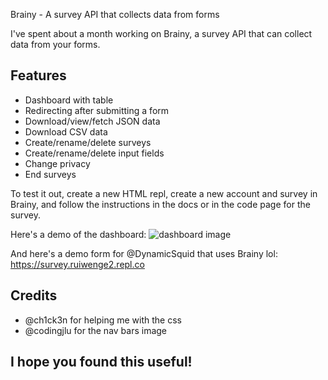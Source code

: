 Brainy - A survey API that collects data from forms

I've spent about a month working on Brainy, a survey API that can collect data from your forms. 

## Features
- Dashboard with table
- Redirecting after submitting a form
- Download/view/fetch JSON data
- Download CSV data
- Create/rename/delete surveys
- Create/rename/delete input fields
- Change privacy
- End surveys

To test it out, create a new HTML repl, create a new account and survey in Brainy, and follow the instructions in the docs or in the code page for the survey. 

Here's a demo of the dashboard:
![dashboard image](https://brainy.ruiwenge2.repl.co/img/dashboard.png)

And here's a demo form for @DynamicSquid that uses Brainy lol: https://survey.ruiwenge2.repl.co

## Credits
- @ch1ck3n for helping me with the css
- @codingjlu for the nav bars image

## I hope you found this useful!